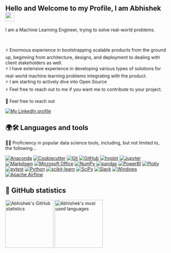 <h2 align="left">
Hello and Welcome to my Profile, I am Abhishek
<img src="https://media.giphy.com/media/hvRJCLFzcasrR4ia7z/giphy.gif" width="28">
</h2>

I am a Machine Learning Engineer, trying to solve real-world problems.

<br />

⚡ Enormous experience in bootstrapping scalable products from the ground up, beginning from architecture, designs, and deployment to dealing with client stakeholders as well.<br />
⚡ I have extensive experience in developing various types of solutions for real-world machine learning problems integrating with the product. <br />
⚡ I am starting to actively dive into Open Source<br />
⚡ Feel free to reach out to me if you want me to contribute to your project.

🔭 Feel free to reach out

[![My LinkedIn profile](https://img.shields.io/badge/-Abhishek-0A66C2?style=for-the-badge&logo=LinkedIn&logoColor=FFFFFF)](https://linkedin.com/in/abhisheksinghkushwah)

## 🌍🛠 Languages and tools 

👨‍💻 Proficiency in popular data science tools, including, but not limited to, the following...

[![Anaconda](https://img.shields.io/badge/-Anaconda-44A833?style=for-the-badge&logo=Anaconda&logoColor=FFFFFF)](https://www.anaconda.com/)
[![Cookiecutter](https://img.shields.io/badge/-Cookiecutter-D4AA00?style=for-the-badge&logo=Cookiecutter&logoColor=FFFFFF)](https://cookiecutter.readthedocs.io/)
[![Git](https://img.shields.io/badge/-Git-F05032?style=for-the-badge&logo=Git&logoColor=FFFFFF)](https://git-scm.com/)
[![GitHub](https://img.shields.io/badge/-GitHub-181717?style=for-the-badge&logo=GitHub&logoColor=FFFFFF)](https://www.github.com/)
[![hvplot](https://img.shields.io/badge/-hvplot-181717?style=for-the-badge&logo=hvplot&logoColor=FFFFFF)](https://hvplot.holoviz.org/)
[![Jupyter](https://img.shields.io/badge/-Jupyter-F37626?style=for-the-badge&logo=Jupyter&logoColor=FFFFFF)](https://jupyter.org/)
[![Markdown](https://img.shields.io/badge/-Markdown-000000?style=for-the-badge&logo=Markdown&logoColor=FFFFFF)](https://daringfireball.net/projects/markdown/)
[![Microsoft Office](https://img.shields.io/badge/-Microsoft%20Office-D83B01?style=for-the-badge&logo=Microsoft%20Office&logoColor=FFFFFF)](https://www.office.com/)
[![NumPy](https://img.shields.io/badge/-NumPy-013243?style=for-the-badge&logo=NumPy&logoColor=FFFFFF)](https://numpy.org/)
[![pandas](https://img.shields.io/badge/-pandas-150458?style=for-the-badge&logo=pandas&logoColor=FFFFFF)](https://pandas.pydata.org/)
[![PowerBI](https://img.shields.io/badge/-PowerBI-F2C811?style=for-the-badge&logo=Power-BI&logoColor=000000)](https://powerbi.microsoft.com/)
[![Plotly](https://img.shields.io/badge/-Plotly-3F4F75?style=for-the-badge&logo=Plotly&logoColor=FFFFFF)](https://plotly.com/)
[![pytest](https://img.shields.io/badge/-pytest-0A9EDC?style=for-the-badge&logo=pytest&logoColor=FFFFFF)](https://docs.pytest.org/)
[![Python](https://img.shields.io/badge/-Python-3776AB?style=for-the-badge&logo=Python&logoColor=FFFFFF)](https://www.python.org/)
[![scikit-learn](https://img.shields.io/badge/-scikit--learn-F7931E?style=for-the-badge&logo=scikit-learn&logoColor=FFFFFF)](https://scikit-learn.org/)
[![SciPy](https://img.shields.io/badge/-SciPy-8CAAE6?style=for-the-badge&logo=SciPy&logoColor=FFFFFF)](https://www.scipy.org/)
[![Slack](https://img.shields.io/badge/-Slack-4A154B?style=for-the-badge&logo=Slack&logoColor=FFFFFF)](https://slack.com/)
[![Windows](https://img.shields.io/badge/-Windows-0078D6?style=for-the-badge&logo=Windows&logoColor=FFFFFF)](https://www.microsoft.com/en-gb/windows/)
[![Apache Airflow](https://img.shields.io/badge/-Apache%20Airflow-017CEE?style=for-the-badge&logo=Apache%20Airflow&logoColor=FFFFFF)](https://airflow.apache.org/)

## 🧮 GitHub statistics

<p>
    <img height="150" src="https://github-readme-stats.vercel.app/api?username=rand0wn&count_private=true&show_icons=true&hide_title=true" alt="Abhishek's GitHub statistics">
    <img height="150" src="https://github-readme-stats.vercel.app/api/top-langs/?username=rand0wn&layout=compact&custom_title=Most%20used%20languages" alt="Abhishek's most used languages">
</p>
